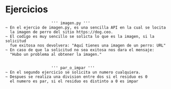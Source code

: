 # Ejercicios
                        ''' imagen.py '''
    ~ En el ejercio de imagen.py, es una sencilla API en la cual se locita 
      la imagen de perro del sitio https://dog.ceo.
    ~ El codigo es muy sencillo se solicta lo que es la imagen, si la solicitud
      fue exitosa nos devolvera: "Aquí tienes una imagen de un perro: URL"
    ~ En caso de que la solicitud no sea exitosa nos dara el mensaje: 
      "Hubo un problema al obtener la imagen."


                        ''' par_o_impar '''
    ~ En el segundo ejercicio se solicita un numero cualquiera.
    ~ Despues se realiza una division entre dos si el residuo es 0 
      el numero es par, si el residuo es distinto a 0 es impar 